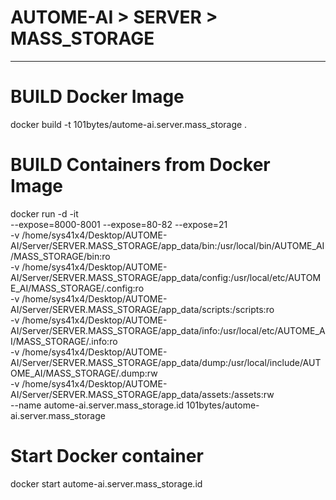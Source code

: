 # AUTOME-AI > SERVER > MASS_STORAGE
---

# BUILD Docker Image

docker build -t 101bytes/autome-ai.server.mass_storage .

# BUILD Containers from Docker Image

docker run -d -it \
        --expose=8000-8001 --expose=80-82 --expose=21 \
        -v /home/sys41x4/Desktop/AUTOME-AI/Server/SERVER.MASS_STORAGE/app_data/bin:/usr/local/bin/AUTOME_AI/MASS_STORAGE/bin:ro \
        -v /home/sys41x4/Desktop/AUTOME-AI/Server/SERVER.MASS_STORAGE/app_data/config:/usr/local/etc/AUTOME_AI/MASS_STORAGE/.config:ro \
        -v /home/sys41x4/Desktop/AUTOME-AI/Server/SERVER.MASS_STORAGE/app_data/scripts:/scripts:ro \
        -v /home/sys41x4/Desktop/AUTOME-AI/Server/SERVER.MASS_STORAGE/app_data/info:/usr/local/etc/AUTOME_AI/MASS_STORAGE/.info:ro \
        -v /home/sys41x4/Desktop/AUTOME-AI/Server/SERVER.MASS_STORAGE/app_data/dump:/usr/local/include/AUTOME_AI/MASS_STORAGE/.dump:rw \
        -v /home/sys41x4/Desktop/AUTOME-AI/Server/SERVER.MASS_STORAGE/app_data/assets:/assets:rw \
        --name autome-ai.server.mass_storage.id 101bytes/autome-ai.server.mass_storage

# Start Docker container

docker start autome-ai.server.mass_storage.id
